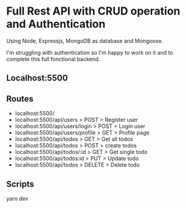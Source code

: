 # Full Rest API with CRUD operation and Authentication

Using Node, Expressjs, MongoDB as database and Mongoose.

I'm struggling with authentication so I'm happy to work on it and to complete this full fonctional backend.

## Localhost:5500

## Routes

- localhost:5500/
- localhost:5500/api/users > POST > Register user
- localhost:5500/api/users/login > POST > Login user
- localhost:5500/api/users/profile > GET > Profile page
- localhost:5500/api/todos > GET > Get all todos
- localhost:5500/api/todos > POST > create todos
- localhost:5500/api/todos/:id > GET > Get single todo
- localhost:5500/api/todos:id > PUT > Update todo
- localhost:5500/api/todos > DELETE > Delete todo

## Scripts

yarn dev
